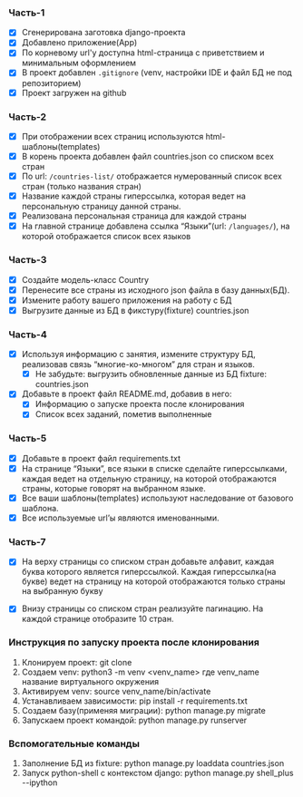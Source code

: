 ### Часть-1
- [x] Сгенерирована заготовка django-проекта
- [x] Добавлено приложение(App)
- [x] По корневому url'у доступна html-страница с приветствием и минимальным оформлением
- [x] В проект добавлен `.gitignore` (venv, настройки IDE и файл БД не под репозиторием)
- [x] Проект загружен на github

### Часть-2
- [x] При отображении всех страниц используются html-шаблоны(templates)
- [x] В корень проекта добавлен файл countries.json со списком всех стран
- [x] По url: `/countries-list/` отображается нумерованный список всех стран (только названия стран)
- [x] Название каждой страны гиперссылка, которая ведет на персональную страницу данной страны.
- [x] Реализована персональная страница для каждой страны
- [x] На главной странице добавлена ссылка “Языки”(url: `/languages/`), на которой отображается список всех языков

### Часть-3
- [x] Создайте модель-класс Country
- [x] Перенесите все страны из исходного json файла в базу данных(БД).
- [x] Измените работу вашего приложения на работу с БД
- [x] Выгрузите данные из БД в фикстуру(fixture) countries.json

### Часть-4
- [x] Используя информацию с занятия, измените структуру БД, реализовав связь “многие-ко-многом” для стран и языков.
  - [x] Не забудьте: выгрузить обновленные данные из БД fixture: countries.json
- [x] Добавьте в проект файл README.md, добавив в него:
  - [x] Информацию о запуске проекта после клонирования
  - [x] Список всех заданий, пометив выполненные

### Часть-5
- [x] Добавьте в проект файл requirements.txt
- [x] На странице “Языки”, все языки в списке сделайте гиперссылками, каждая ведет на отдельную страницу, 
      на которой отображаются страны, которые говорят на выбранном языке.
- [x] Все ваши шаблоны(templates) используют наследование от базового шаблона.
- [x] Все используемые url’ы являются именованными.

### Часть-7
- [x] На верху страницы со списком стран добавьте алфавит, каждая буква которого является гиперссылкой. 
      Каждая гиперссылка(на букве) ведет на страницу на которой отображаются только страны на выбранную букву
- [x] Внизу страницы со списком стран реализуйте пагинацию. На каждой странице отобразите 10 стран.


  
### Инструкция по запуску проекта после клонирования
1. Клонируем проект: git clone <git-hub-url>
2. Создаем venv: python3 -m venv <venv_name> где venv_name название виртуального окружения
3. Активируем venv: source venv_name/bin/activate
4. Устанавливаем зависимости: pip install -r requirements.txt
5. Создаем базу(применяя миграции): python manage.py migrate
6. Запускаем проект командой: python manage.py runserver
### Вспомогательные команды
1. Заполнение БД из fixture: python manage.py loaddata countries.json
2. Запуск python-shell с контекстом django: python manage.py shell_plus --ipython

